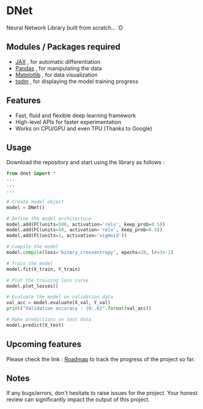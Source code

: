 # DNet
Neural Network Library built from scratch... :D

## Modules / Packages required
* <a href="http://github.com/google/jax">JAX</a> , for automatic differentiation
* <a href="https://github.com/pandas-dev/pandas">Pandas</a> , for manipulating the data
* <a href="https://github.com/matplotlib/matplotlib">Matplotlib</a> , for data visualization
* <a href="https://github.com/tqdm/tqdm">tqdm</a> , for displaying the model training progress

## Features
* Fast, fluid and flexible deep learning framework
* High-level APIs for faster experimentation
* Works on CPU/GPU and even TPU (Thanks to Google)


## Usage
Download the repository and start using the library as follows :
```python
from dnet import *
...
...
...

# Create model object
model = DNet()

# Define the model architecture
model.add(FC(units=500, activation='relu', keep_prob=0.5))
model.add(FC(units=50, activation='relu', keep_prob=0.5))
model.add(FC(units=1, activation='sigmoid'))

# Compile the model
model.compile(loss='binary_crossentropy', epochs=20, lr=3e-2)

# Train the model
model.fit(X_train, Y_train)

# Plot the training loss curve
model.plot_losses()

# Evaluate the model on validation data
val_acc = model.evaluate(X_val, Y_val)
print("Validation accuracy : {0:.6}".format(val_acc))

# Make predictions on test data
model.predict(X_test)
```

## Upcoming features

Please check the link : [Roadmap](https://github.com/umangjpatel/dnet/projects/2) to track the progress of the project so far.

## Notes
If any bugs/errors, don't hesitate to raise issues for the project. Your honest review can significantly impact the output of this project.
